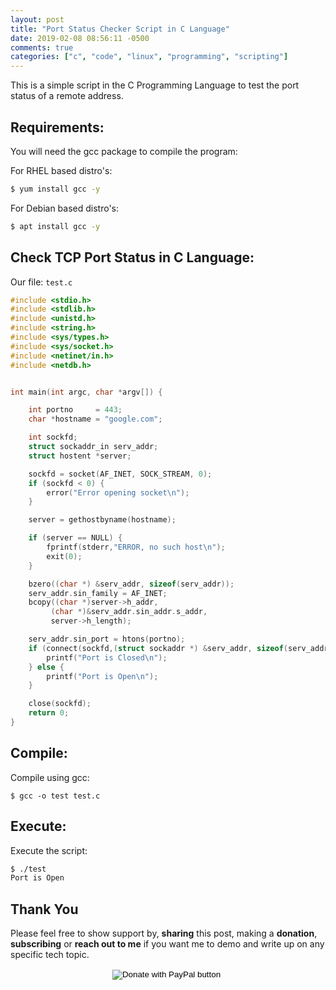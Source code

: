 ```yaml
---
layout: post
title: "Port Status Checker Script in C Language"
date: 2019-02-08 08:56:11 -0500
comments: true
categories: ["c", "code", "linux", "programming", "scripting"]
---
```


This is a simple script in the C Programming Language to test the port status of a remote address.

## Requirements:

You will need the gcc package to compile the program:

For RHEL based distro's: 

```bash
$ yum install gcc -y
```

For Debian based distro's:

```bash
$ apt install gcc -y
```

## Check TCP Port Status in C Language:

Our file: `test.c`

```c
#include <stdio.h>
#include <stdlib.h>
#include <unistd.h>
#include <string.h>
#include <sys/types.h>
#include <sys/socket.h>
#include <netinet/in.h>
#include <netdb.h>


int main(int argc, char *argv[]) {

    int portno     = 443;
    char *hostname = "google.com";

    int sockfd;
    struct sockaddr_in serv_addr;
    struct hostent *server;

    sockfd = socket(AF_INET, SOCK_STREAM, 0);
    if (sockfd < 0) {
        error("Error opening socket\n");
    }

    server = gethostbyname(hostname);

    if (server == NULL) {
        fprintf(stderr,"ERROR, no such host\n");
        exit(0);
    }

    bzero((char *) &serv_addr, sizeof(serv_addr));
    serv_addr.sin_family = AF_INET;
    bcopy((char *)server->h_addr,
         (char *)&serv_addr.sin_addr.s_addr,
         server->h_length);

    serv_addr.sin_port = htons(portno);
    if (connect(sockfd,(struct sockaddr *) &serv_addr, sizeof(serv_addr)) < 0) {
        printf("Port is Closed\n");
    } else {
        printf("Port is Open\n");
    }

    close(sockfd);
    return 0;
}
```

## Compile:

Compile using gcc:

```
$ gcc -o test test.c
```

## Execute:

Execute the script:

```bash
$ ./test
Port is Open
```

## Thank You

Please feel free to show support by, **sharing** this post, making a **donation**, **subscribing** or **reach out to me** if you want me to demo and write up on any specific tech topic.

<center>
<form action="https://www.paypal.com/cgi-bin/webscr" method="post" target="_top">
<input type="hidden" name="cmd" value="_s-xclick" />
<input type="hidden" name="hosted_button_id" value="W7CBGYTCWGANQ" />
<input type="image" src="https://user-images.githubusercontent.com/567298/49853901-461c3700-fdf1-11e8-9d80-8a424a3173af.png" border="0" name="submit" title="PayPal - The safer, easier way to pay online!" alt="Donate with PayPal button" />
<img alt="" border="0" src="https://www.paypal.com/en_ZA/i/scr/pixel.gif" width="1" height="1" />
</form>
</center>

<br>

<script type="text/javascript">
  ( function() {
    if (window.CHITIKA === undefined) { window.CHITIKA = { 'units' : [] }; };
    var unit = {"calltype":"async[2]","publisher":"rbekker87","width":728,"height":90,"sid":"Chitika Default"};
    var placement_id = window.CHITIKA.units.length;
    window.CHITIKA.units.push(unit);
    document.write('<div id="chitikaAdBlock-' + placement_id + '"></div>');
}());
</script>
<script type="text/javascript" src="//cdn.chitika.net/getads.js" async></script>
